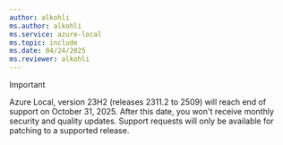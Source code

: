 ```yaml
---
author: alkohli
ms.author: alkohli
ms.service: azure-local
ms.topic: include
ms.date: 04/24/2025
ms.reviewer: alkohli
---
```


> [!IMPORTANT]
> Azure Local, version 23H2 (releases 2311.2 to 2509) will reach end of support on October 31, 2025. After this date, you won't receive monthly security and quality updates. Support requests will only be available for patching to a supported release.